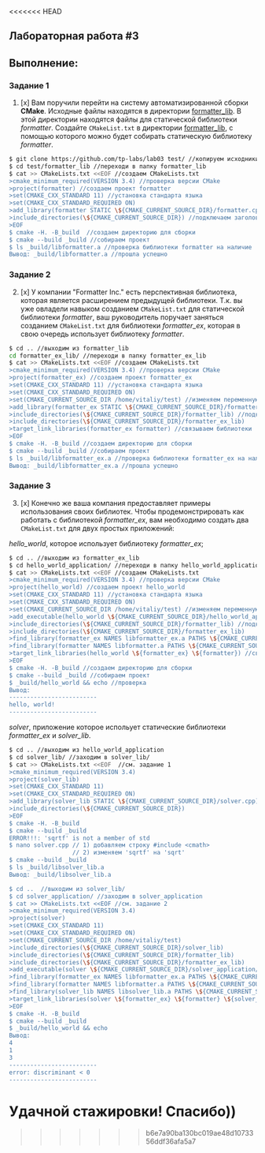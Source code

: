 <<<<<<< HEAD
## Лабораторная работа #3

## Выполнение:

### Задание 1
1. [x] Вам поручили перейти на систему автоматизированной сборки **CMake**.
Исходные файлы находятся в директории [formatter_lib](formatter_lib).
В этой директории находятся файлы для статической библиотеки *formatter*.
Создайте `CMakeList.txt` в директории [formatter_lib](formatter_lib),
с помощью которого можно будет собирать статическую библиотеку *formatter*.
```sh
$ git clone https://github.com/tp-labs/lab03 test/ //копируем исходники в локальный репозиторий
$ cd test/formatter_lib //переходи в папку formatter_lib
$ cat >> CMakeLists.txt <<EOF //создаем CMakeLists.txt
>cmake_minimum_required(VERSION 3.4) //проверка версии CMake
>project(formatter) //создаем проект formatter
>set(CMAKE_CXX_STANDARD 11) //установка стандарта языка
>set(CMAKE_CXX_STANDARD_REQUIRED ON)
>add_library(formatter STATIC \${CMAKE_CURRENT_SOURCE_DIR}/formatter.cpp) //компилируем библиотеку formatter
>include_directories(\${CMAKE_CURRENT_SOURCE_DIR}) //подключаем заголовочные файлы
>EOF
$ cmake -H. -B_build  //создаем директорию для сборки
$ cmake --build _build //собираем проект
$ ls _build/libformatter.a //проверка библиотеки formatter на наличие
Вывод: _build/libformatter.a //прошла успешно
```

### Задание 2
2. [x] У компании "Formatter Inc." есть перспективная библиотека,
которая является расширением предыдущей библиотеки. Т.к. вы уже овладели
навыком созданием `CMakeList.txt` для статической библиотеки *formatter*, ваш 
руководитель поручает заняться созданием `CMakeList.txt` для библиотеки 
*formatter_ex*, которая в свою очередь использует библиотеку *formatter*.
```sh
$ cd .. //выходим из formatter_lib
cd formatter_ex_lib/ //переходи в папку formatter_ex_lib
$ cat >> CMakeLists.txt <<EOF //создаем CMakeLists.txt
>cmake_minimum_required(VERSION 3.4) //проверка версии CMake
>project(formatter_ex) //создаем проект formatter_ex
>set(CMAKE_CXX_STANDARD 11) //установка стандарта языка
>set(CMAKE_CXX_STANDARD_REQUIRED ON)
>set(CMAKE_CURRENT_SOURCE_DIR /home/vitaliy/test) //изменяем переменную CMAKE_CURRENT_SOURCE_DIR
>add_library(formatter_ex STATIC \${CMAKE_CURRENT_SOURCE_DIR}/formatter_ex_lib/formatter_ex.cpp) //компилируем библиотеку formatter_ex
>include_directories(\${CMAKE_CURRENT_SOURCE_DIR}/formatter_lib) //подключаем заголовочные файлы
>include_directories(\${CMAKE_CURRENT_SOURCE_DIR}/formatter_ex_lib)
>target_link_libraries(formatter_ex formatter) //связываем библиотеки
>EOF
$ cmake -H. -B_build //создаем директорию для сборки
$ cmake --build _build //собираем проект
$ ls _build/libformatter_ex.a //проверка библиотеки formatter_ex на наличие
Вывод: _build/libformatter_ex.a //прошла успешно
```

### Задание 3
3. [x]  Конечно же ваша компания предоставляет примеры использования своих библиотек.
Чтобы продемонстрировать как работать с библиотекой *formatter_ex*,
вам необходимо создать два `CMakeList.txt` для двух простых приложений:

*hello_world*, которое использует библиотеку *formatter_ex*;
```sh
$ cd .. //выходим из formatter_ex_lib
$ cd hello_world_application/ //переходи в папку hello_world_application
$ cat >> CMakeLists.txt <<EOF //создаем CMakeLists.txt
>cmake_minimum_required(VERSION 3.4) //проверка версии CMake
>project(hello_world) //создаем проект hello_world
>set(CMAKE_CXX_STANDARD 11) //установка стандарта языка
>set(CMAKE_CXX_STANDARD_REQUIRED ON)
>set(CMAKE_CURRENT_SOURCE_DIR /home/vitaliy/test) //изменяем переменную CMAKE_CURRENT_SOURCE_DIR
>add_executable(hello_world \${CMAKE_CURRENT_SOURCE_DIR}/hello_world_application/hello_world.cpp) //подключаем cpp
>include_directories(\${CMAKE_CURRENT_SOURCE_DIR}/formatter_lib) //подключаем заголовочные файлы
>include_directories(\${CMAKE_CURRENT_SOURCE_DIR}/formatter_ex_lib)
>find_library(formatter_ex NAMES libformatter_ex.a PATHS \${CMAKE_CURRENT_SOURCE_DIR}/formatter_ex_lib) //поиск библиотек formatter_ex
>find_library(formatter NAMES libformatter.a PATHS \${CMAKE_CURRENT_SOURCE_DIR}/formatter_lib) //и formatter
>target_link_libraries(hello_world \${formatter_ex} \${formatter}) //связываем библиотеки
>EOF
$ cmake -H. -B_build //создаем директорию для сборки
$ cmake --build _build //собираем проект
$ _build/hello_world && echo //проверка
Вывод:
-------------------------
hello, world!
-------------------------

```
*solver*, приложение которое испольует статические библиотеки *formatter_ex* и *solver_lib*.
```sh
$ cd .. //выходим из hello_world_application
$ cd solver_lib/ //заходим в solver_lib/
$ cat >> CMakeLists.txt <<EOF  //см. задание 1
>cmake_minimum_required(VERSION 3.4)
>project(solver_lib)
>set(CMAKE_CXX_STANDARD 11)
>set(CMAKE_CXX_STANDARD_REQUIRED ON)
>add_library(solver_lib STATIC \${CMAKE_CURRENT_SOURCE_DIR}/solver.cpp) 
>include_directories(\${CMAKE_CURRENT_SOURCE_DIR})
>EOF
$ cmake -H. -B_build
$ cmake --build _build
ERROR!!!: 'sqrtf' is not a member of std
$ nano solver.cpp // 1) добавляем строку #include <cmath>
                  // 2) изменяем 'sqrtf' на 'sqrt'
$ cmake --build _build
$ ls _build/libsolver_lib.a
Вывод: _build/libsolver_lib.a

$ cd ..  //выходим из solver_lib/
$ cd solver_application/ //заходим в solver_application
$ cat >> CMakeLists.txt <<EOF //см. задание 2
>cmake_minimum_required(VERSION 3.4)
>project(solver)
>set(CMAKE_CXX_STANDARD 11)
>set(CMAKE_CXX_STANDARD_REQUIRED ON)
>set(CMAKE_CURRENT_SOURCE_DIR /home/vitaliy/test)
>include_directories(\${CMAKE_CURRENT_SOURCE_DIR}/solver_lib) 
>include_directories(\${CMAKE_CURRENT_SOURCE_DIR}/formatter_lib)
>include_directories(\${CMAKE_CURRENT_SOURCE_DIR}/formatter_ex_lib)
>add_executable(solver \${CMAKE_CURRENT_SOURCE_DIR}/solver_application/equation.cpp)
>find_library(formatter_ex NAMES libformatter_ex.a PATHS \${CMAKE_CURRENT_SOURCE_DIR}/formatter_ex_lib/_build)
>find_library(formatter NAMES libformatter.a PATHS \${CMAKE_CURRENT_SOURCE_DIR}/formatter_lib/_build)
>find_library(solver_lib NAMES libsolver_lib.a PATHS \${CMAKE_CURRENT_SOURCE_DIR}/solver_lib/_build)
>target_link_libraries(solver \${formatter_ex} \${formatter} \${solver_lib})
>EOF
$ cmake -H. -B_build
$ cmake --build _build
$ _build/hello_world && echo
Вывод:
4
1
3
-------------------------
error: discriminant < 0
-------------------------
```
**Удачной стажировки!**
**Спасибо))**
=======

>>>>>>> b6e7a90ba130bc019ae48d1073356ddf36afa5a7

